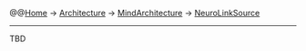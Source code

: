 @@[Home](Home.md) -> [Architecture](Architecture.md) -> [MindArchitecture](MindArchitecture.md) -> [NeuroLinkSource](NeuroLinkSource.md)



---


TBD